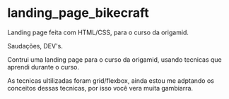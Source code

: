 # landing_page_bikecraft
Landing page feita com HTML/CSS, para o curso da origamid.

Saudações, DEV's.

Contrui uma landing page para o curso da origamid, usando tecnicas que aprendi durante o curso. 

As tecnicas ultilizadas foram grid/flexbox, ainda estou me adptando os conceitos dessas tecnicas, por isso você vera muita gambiarra.
